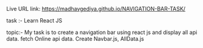 Live URL link:
https://madhavgediya.github.io/NAVIGATION-BAR-TASK/

task :- Learn React JS

topic:-
            My task is to create a navigation bar using react js and display all api data.
            fetch Online api data.
            Create Navbar.js, AllData.js


        
